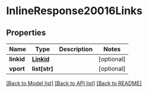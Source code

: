 # InlineResponse20016Links

## Properties
Name | Type | Description | Notes
------------ | ------------- | ------------- | -------------
**linkid** | [**Linkid**](Linkid.md) |  | [optional] 
**vport** | **list[str]** |  | [optional] 

[[Back to Model list]](../README.md#documentation-for-models) [[Back to API list]](../README.md#documentation-for-api-endpoints) [[Back to README]](../README.md)


